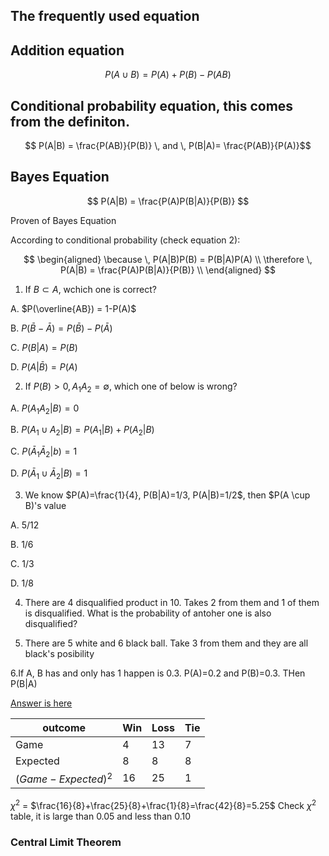 ## The frequently used equation

## Addition equation

$$ P(A\cup B) = P(A) + P(B) - P(AB) $$

## Conditional probability equation, this comes from the definiton.
$$ P(A|B) = \frac{P(AB)}{P(B)} \, and \, P(B|A)= \frac{P(AB)}{P(A)}$$

## Bayes Equation
$$ P(A|B) = \frac{P(A)P(B|A)}{P(B)} $$

Proven of Bayes Equation

According to conditional probability (check equation 2):

$$ 
\begin{aligned}
\because \, P(A|B)P(B) = P(B|A)P(A) \\
\therefore \, P(A|B) = \frac{P(A)P(B|A)}{P(B)} \\
\end{aligned}
$$

1. If $B \subset A$, wchich one is correct?

A. $P(\overline{AB}) = 1-P(A)$

B. $P(\bar{B}-\bar{A}) = P(\bar{B}) - P(\bar{A})$

C. $P(B|A) = P(B)$

D. $P(A|\bar{B})=P(A)$


2. If $P(B)>0, A_1A_2=\emptyset$, which one of below is wrong?

A. $P(A_1A_2|B) = 0$

B. $P(A_1\cup A_2|B) = P(A_1|B)+P(A_2|B)$

C. $P(\bar A_1\bar A_2|b)=1$

D. $P(\bar A_1 \cup \bar A_2|B)=1$

3. We know $P(A)=\frac{1}{4}, P(B|A)=1/3, P(A|B)=1/2$, then $P(A \cup B)'s value

A. 5/12

B. 1/6

C. 1/3

D. 1/8

4. There are 4 disqualified product in 10. Takes 2 from them and 1 of them is disqualified. What is the probability of antoher one is also disqualified?

5. There are 5 white and 6 black ball.  Take 3 from them and they are all black's posibility

6.If A, B has and only has 1 happen is 0.3. P(A)=0.2 and P(B)=0.3. THen P(B|A)

[Answer is here](https://blog.csdn.net/ZCMUCZX/article/details/80780765)

|outcome|Win|Loss|Tie|
|--|--|--|--|
|Game|4|13|7|
|Expected|8|8|8|
|$(Game-Expected)^2$|16|25|1|
$\chi^2$ = $\frac{16}{8}+\frac{25}{8}+\frac{1}{8}=\frac{42}{8}=5.25$
Check $\chi^2$ table, it is large than 0.05 and less than 0.10


### Central Limit Theorem